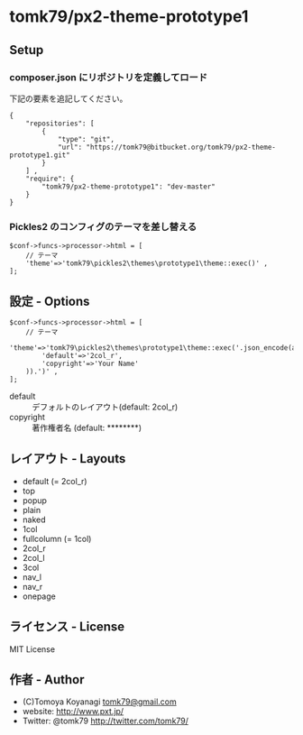 # tomk79/px2-theme-prototype1

## Setup

### composer.json にリポジトリを定義してロード

下記の要素を追記してください。

```
{
    "repositories": [
        {
            "type": "git",
            "url": "https://tomk79@bitbucket.org/tomk79/px2-theme-prototype1.git"
        }
    ] ,
    "require": {
        "tomk79/px2-theme-prototype1": "dev-master"
    }
}
```

### Pickles2 のコンフィグのテーマを差し替える

```
$conf->funcs->processor->html = [
    // テーマ
    'theme'=>'tomk79\pickles2\themes\prototype1\theme::exec()' , 
];
```

## 設定 - Options

```
$conf->funcs->processor->html = [
    // テーマ
    'theme'=>'tomk79\pickles2\themes\prototype1\theme::exec('.json_encode(array(
        'default'=>'2col_r',
        'copyright'=>'Your Name'
    )).')' , 
];
```

<dl>
    <dt>default</dt>
        <dd>デフォルトのレイアウト(default: 2col_r)</dd>
    <dt>copyright</dt>
        <dd>著作権者名 (default: ********)</dd>
</dl>


## レイアウト - Layouts

- default (= 2col_r)
- top
- popup
- plain
- naked
- 1col
- fullcolumn (= 1col)
- 2col_r
- 2col_l
- 3col
- nav_l
- nav_r
- onepage


## ライセンス - License

MIT License


## 作者 - Author

- (C)Tomoya Koyanagi <tomk79@gmail.com>
- website: <http://www.pxt.jp/>
- Twitter: @tomk79 <http://twitter.com/tomk79/>


